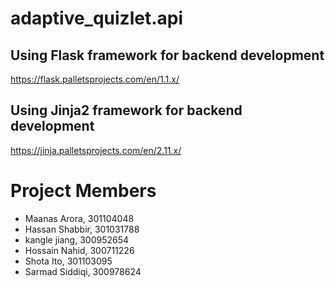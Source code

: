 # adaptive_quizlet.api

## Using Flask framework for backend development 
https://flask.palletsprojects.com/en/1.1.x/

## Using Jinja2 framework for backend development 
https://jinja.palletsprojects.com/en/2.11.x/

# Project Members
- Maanas Arora, 301104048
- Hassan Shabbir, 301031788
- kangle jiang, 300952654
- Hossain Nahid, 300711226
- Shota Ito, 301103095
- Sarmad Siddiqi, 300978624
